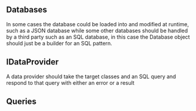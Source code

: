 ## Databases
In some cases the database could be loaded into and modified at runtime, such as
a JSON database while some other databases should be handled by a third party
such as an SQL database, in this case the Database object should just be a
builder for an SQL pattern.

## IDataProvider
A data provider should take the target classes and an SQL query and respond
to that query with either an error or a result

## Queries
